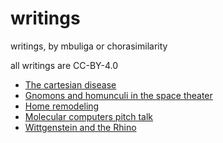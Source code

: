 # writings
writings, by mbuliga or chorasimilarity

all writings are CC-BY-4.0

  * [The cartesian disease](cartesian-disease.md)
  * [Gnomons and homunculi in the space theater](gnomon-homunculus.md)
  * [Home remodeling](home-remodeling.md) 
  * [Molecular computers pitch talk](molecular-computers-pitch-talk.md)
  * [Wittgenstein and the Rhino](wittgenstein-and-the-rhino.md)
